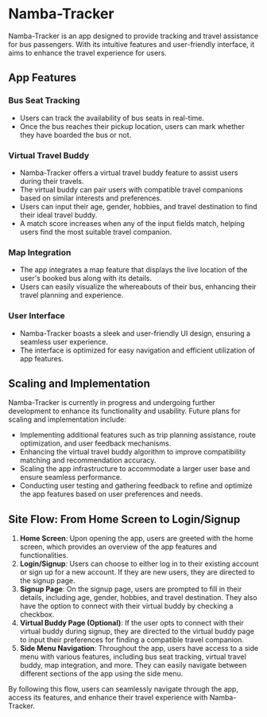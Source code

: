 # Namba-Tracker

Namba-Tracker is an app designed to provide tracking and travel assistance for bus passengers. With its intuitive features and user-friendly interface, it aims to enhance the travel experience for users.

## App Features

### Bus Seat Tracking
- Users can track the availability of bus seats in real-time.
- Once the bus reaches their pickup location, users can mark whether they have boarded the bus or not.

### Virtual Travel Buddy
- Namba-Tracker offers a virtual travel buddy feature to assist users during their travels.
- The virtual buddy can pair users with compatible travel companions based on similar interests and preferences.
- Users can input their age, gender, hobbies, and travel destination to find their ideal travel buddy.
- A match score increases when any of the input fields match, helping users find the most suitable travel companion.

### Map Integration
- The app integrates a map feature that displays the live location of the user's booked bus along with its details.
- Users can easily visualize the whereabouts of their bus, enhancing their travel planning and experience.

### User Interface
- Namba-Tracker boasts a sleek and user-friendly UI design, ensuring a seamless user experience.
- The interface is optimized for easy navigation and efficient utilization of app features.

## Scaling and Implementation

Namba-Tracker is currently in progress and undergoing further development to enhance its functionality and usability. Future plans for scaling and implementation include:

- Implementing additional features such as trip planning assistance, route optimization, and user feedback mechanisms.
- Enhancing the virtual travel buddy algorithm to improve compatibility matching and recommendation accuracy.
- Scaling the app infrastructure to accommodate a larger user base and ensure seamless performance.
- Conducting user testing and gathering feedback to refine and optimize the app features based on user preferences and needs.

## Site Flow: From Home Screen to Login/Signup

1. **Home Screen**: Upon opening the app, users are greeted with the home screen, which provides an overview of the app features and functionalities.
2. **Login/Signup**: Users can choose to either log in to their existing account or sign up for a new account. If they are new users, they are directed to the signup page.
3. **Signup Page**: On the signup page, users are prompted to fill in their details, including age, gender, hobbies, and travel destination. They also have the option to connect with their virtual buddy by checking a checkbox.
4. **Virtual Buddy Page (Optional)**: If the user opts to connect with their virtual buddy during signup, they are directed to the virtual buddy page to input their preferences for finding a compatible travel companion.
5. **Side Menu Navigation**: Throughout the app, users have access to a side menu with various features, including bus seat tracking, virtual travel buddy, map integration, and more. They can easily navigate between different sections of the app using the side menu.

By following this flow, users can seamlessly navigate through the app, access its features, and enhance their travel experience with Namba-Tracker.
